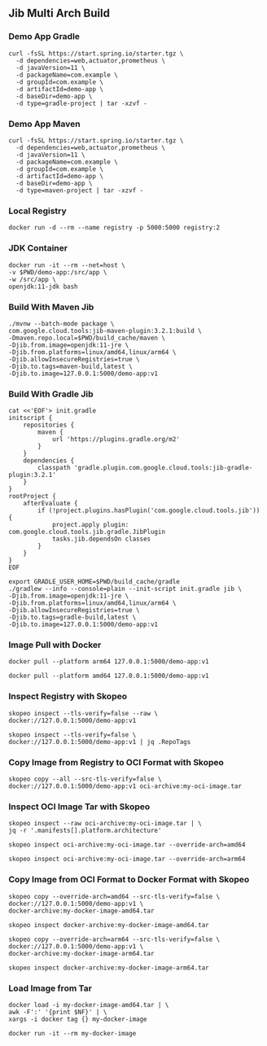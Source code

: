 ## Jib Multi Arch Build
### Demo App Gradle
```
curl -fsSL https://start.spring.io/starter.tgz \
  -d dependencies=web,actuator,prometheus \
  -d javaVersion=11 \
  -d packageName=com.example \
  -d groupId=com.example \
  -d artifactId=demo-app \
  -d baseDir=demo-app \
  -d type=gradle-project | tar -xzvf -
```

### Demo App Maven
```
curl -fsSL https://start.spring.io/starter.tgz \
  -d dependencies=web,actuator,prometheus \
  -d javaVersion=11 \
  -d packageName=com.example \
  -d groupId=com.example \
  -d artifactId=demo-app \
  -d baseDir=demo-app \
  -d type=maven-project | tar -xzvf -
```

### Local Registry
```
docker run -d --rm --name registry -p 5000:5000 registry:2
```

### JDK Container
```
docker run -it --rm --net=host \
-v $PWD/demo-app:/src/app \
-w /src/app \
openjdk:11-jdk bash
```

### Build With Maven Jib
```
./mvnw --batch-mode package \
com.google.cloud.tools:jib-maven-plugin:3.2.1:build \
-Dmaven.repo.local=$PWD/build_cache/maven \
-Djib.from.image=openjdk:11-jre \
-Djib.from.platforms=linux/amd64,linux/arm64 \
-Djib.allowInsecureRegistries=true \
-Djib.to.tags=maven-build,latest \
-Djib.to.image=127.0.0.1:5000/demo-app:v1
```


### Build With Gradle Jib
```
cat <<'EOF'> init.gradle
initscript {
    repositories {
        maven {
            url 'https://plugins.gradle.org/m2'
        }
    }
    dependencies {
        classpath 'gradle.plugin.com.google.cloud.tools:jib-gradle-plugin:3.2.1'
    }
}
rootProject {
    afterEvaluate {
        if (!project.plugins.hasPlugin('com.google.cloud.tools.jib')) {
            project.apply plugin: com.google.cloud.tools.jib.gradle.JibPlugin
            tasks.jib.dependsOn classes
        }
    }
}
EOF
```
```
export GRADLE_USER_HOME=$PWD/build_cache/gradle
./gradlew --info --console=plain --init-script init.gradle jib \
-Djib.from.image=openjdk:11-jre \
-Djib.from.platforms=linux/amd64,linux/arm64 \
-Djib.allowInsecureRegistries=true \
-Djib.to.tags=gradle-build,latest \
-Djib.to.image=127.0.0.1:5000/demo-app:v1
```

### Image Pull with Docker
```
docker pull --platform arm64 127.0.0.1:5000/demo-app:v1
```
```
docker pull --platform amd64 127.0.0.1:5000/demo-app:v1
```

### Inspect Registry with Skopeo
```
skopeo inspect --tls-verify=false --raw \
docker://127.0.0.1:5000/demo-app:v1
```
```
skopeo inspect --tls-verify=false \
docker://127.0.0.1:5000/demo-app:v1 | jq .RepoTags
```

### Copy Image from Registry to OCI Format with Skopeo
```
skopeo copy --all --src-tls-verify=false \
docker://127.0.0.1:5000/demo-app:v1 oci-archive:my-oci-image.tar
```

### Inspect OCI Image Tar with Skopeo
```
skopeo inspect --raw oci-archive:my-oci-image.tar | \
jq -r '.manifests[].platform.architecture'
```
```
skopeo inspect oci-archive:my-oci-image.tar --override-arch=amd64
```
```
skopeo inspect oci-archive:my-oci-image.tar --override-arch=arm64
```
### Copy Image from OCI Format to Docker Format with Skopeo
```
skopeo copy --override-arch=amd64 --src-tls-verify=false \
docker://127.0.0.1:5000/demo-app:v1 \
docker-archive:my-docker-image-amd64.tar
```
```
skopeo inspect docker-archive:my-docker-image-amd64.tar
```
```
skopeo copy --override-arch=arm64 --src-tls-verify=false \
docker://127.0.0.1:5000/demo-app:v1 \
docker-archive:my-docker-image-arm64.tar
```
```
skopeo inspect docker-archive:my-docker-image-arm64.tar
```

### Load Image from Tar
```
docker load -i my-docker-image-amd64.tar | \
awk -F':' '{print $NF}' | \
xargs -i docker tag {} my-docker-image
```
```
docker run -it --rm my-docker-image
```
